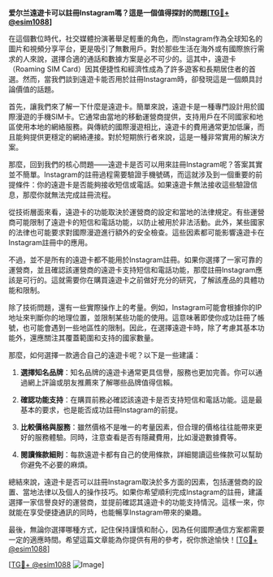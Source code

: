**爱尔兰遠遊卡可以註冊Instagram嗎？這是一個值得探討的問題[[TG💪+ @esim1088](https://t.me/s/esim1088)]**

在這個數位時代，社交媒體扮演著舉足輕重的角色，而Instagram作為全球知名的圖片和視頻分享平台，更是吸引了無數用戶。對於那些生活在海外或有國際旅行需求的人來說，選擇合適的通話和數據方案是必不可少的。這其中，遠遊卡（Roaming SIM Card）因其便捷性和經濟性成為了許多遊客和長期居住者的首選。然而，當我們談到遠遊卡能否用於註冊Instagram時，卻發現這是一個頗具討論價值的話題。

首先，讓我們來了解一下什麼是遠遊卡。簡單來說，遠遊卡是一種專門設計用於國際漫遊的手機SIM卡。它通常由當地的移動運營商提供，支持用戶在不同國家和地區使用本地的網絡服務。與傳統的國際漫遊相比，遠遊卡的費用通常更加低廉，而且能夠提供更穩定的網絡連接。對於短期旅行者來說，這是一種非常實用的解決方案。

那麼，回到我們的核心問題——遠遊卡是否可以用來註冊Instagram呢？答案其實並不簡單。Instagram的註冊過程需要驗證手機號碼，而這就涉及到一個重要的前提條件：你的遠遊卡是否能夠接收短信或電話。如果遠遊卡無法接收這些驗證信息，那麼你就無法完成註冊流程。

從技術層面來看，遠遊卡的功能取決於運營商的設定和當地的法律規定。有些運營商可能限制了遠遊卡的短信和電話功能，以防止被用於非法活動。此外，某些國家的法律也可能要求對國際漫遊進行額外的安全檢查。這些因素都可能影響遠遊卡在Instagram註冊中的應用。

不過，並不是所有的遠遊卡都不能用於Instagram註冊。如果你選擇了一家可靠的運營商，並且確認該運營商的遠遊卡支持短信和電話功能，那麼註冊Instagram應該是可行的。這就需要你在購買遠遊卡之前做好充分的研究，了解該產品的具體功能和限制。

除了技術問題，還有一些實際操作上的考量。例如，Instagram可能會根據你的IP地址來判斷你的地理位置，並限制某些功能的使用。這意味著即使你成功註冊了帳號，也可能會遇到一些地區性的限制。因此，在選擇遠遊卡時，除了考慮其基本功能外，還應關注其覆蓋範圍和支持的國家數量。

那麼，如何選擇一款適合自己的遠遊卡呢？以下是一些建議：

1. **選擇知名品牌**：知名品牌的遠遊卡通常更具信譽，服務也更加完善。你可以通過網上評論或朋友推薦來了解哪些品牌值得信賴。
   
2. **確認功能支持**：在購買前務必確認該遠遊卡是否支持短信和電話功能。這是最基本的要求，也是能否成功註冊Instagram的前提。

3. **比較價格與服務**：雖然價格不是唯一的考量因素，但合理的價格往往能帶來更好的服務體驗。同時，注意查看是否有隱藏費用，比如漫遊數據費等。

4. **閱讀條款細則**：每款遠遊卡都有自己的使用條款，詳細閱讀這些條款可以幫助你避免不必要的麻煩。

總結來說，遠遊卡是否可以註冊Instagram取決於多方面的因素，包括運營商的設置、當地法律以及個人的操作技巧。如果你希望順利完成Instagram的註冊，建議選擇一家信譽良好的運營商，並提前確認其遠遊卡的功能支持情況。這樣一來，你就能在享受便捷通訊的同時，也能暢享Instagram帶來的樂趣。

最後，無論你選擇哪種方式，記住保持謹慎和耐心，因為任何國際通信方案都需要一定的適應時間。希望這篇文章能為你提供有用的參考，祝你旅途愉快！[[TG💪+ @esim1088](https://t.me/s/esim1088)]

[[TG💪+ @esim1088](https://t.me/s/esim1088) ![Image](https://i.postimg.cc/4NQfJmqS/Snipaste-2025-05-13-00-14-12.png)]